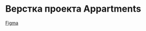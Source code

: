 

# Верстка проекта Appartments



[Figma](https://www.figma.com/design/KjVVh4WgSU91cUdJtR7wgZ/Untitled?node-id=0-1&t=IIBWG7GwARmzsGeE-1)